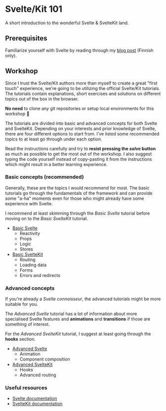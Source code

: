 # Svelte/Kit 101

A short introduction to the wonderful Svelte & SvelteKit land.

## Prerequisites

Familiarize yourself with Svelte by reading through my [blog post](https://blog.knowit.fi/svelte-yksinkertainen-on-kaunista) (Finnish only).

## Workshop

Since I trust the Svelte/Kit authors more than myself to create a great "first touch" experience, we're going to be utilizing the official Svelte/Kit tutorials. The tutorials contain explanations, short exercises and solutions on different topics out of the box in the browser. 

**No need** to clone any git repositories or setup local environments for this workshop 🎉

The tutorials are divided into basic and advanced concepts for both Svelte and SvelteKit. Depending on your interests and prior knowledge of Svelte, there are four different options to start from. I've listed some recommended topics to at least go through under each option.

Read the instructions carefully and try to **resist pressing the *solve* button** as much as possible to get the most out of the workshop. I also suggest typing the code yourself instead of copy-pasting it from the instructions which might result in a better learning experience.

### Basic concepts (recommended)

Generally, these are the topics I would recommend for most. The basic tutorials go through the fundamentals of the framework and can provide some "a-ha" moments even for those who might already have some experience with Svelte.

I recommend at least skimming through the *Basic Svelte* tutorial before moving on to the *Basic SvelteKit* tutorial.

- [Basic Svelte](https://learn.svelte.dev/tutorial/welcome-to-svelte)
  - Reactivity
  - Props
  - Logic
  - Stores
- [Basic SvelteKit](https://learn.svelte.dev/tutorial/introducing-sveltekit)
  - Routing
  - Loading data
  - Forms
  - Errors and redirects

### Advanced concepts

If you're already a *Svelte connoisseur*, the advanced tutorials might be more suitable for you. 

The *Advanced Svelte* tutorial has a lot of information about more specialised Svelte features and **animations** and **transitions** if those are something of interest. 

For the *Advanced SvelteKit* tutorial, I suggest at least going through the **hooks** section.

- [Advanced Svelte](https://learn.svelte.dev/tutorial/tweens)
  - Animation
  - Component composition
- [Advanced SvelteKit](https://learn.svelte.dev/tutorial/handle)
  - Hooks
  - Advanced routing

### Useful resources

- [Svelte documentation](https://svelte.dev/docs/introduction)
- [SvelteKit documentation](https://kit.svelte.dev/docs/introduction)